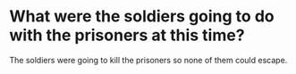 # What were the soldiers going to do with the prisoners at this time?

The soldiers were going to kill the prisoners so none of them could escape.
